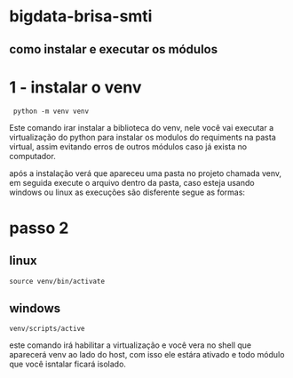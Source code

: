 # bigdata-brisa-smti


## como instalar e executar os módulos

# 1 - instalar o venv 

``` python -m venv venv```

Este comando irar instalar a biblioteca do venv, nele você vai executar a virtualização do python
para instalar os modulos do requiments na pasta virtual, assim evitando erros de outros módulos caso já exista no computador. 

após a instalação verá que apareceu uma pasta no projeto chamada venv, em seguida execute o arquivo dentro da pasta, caso esteja usando windows ou linux as execuções são disferente segue as formas:

# passo 2

## linux
``` source venv/bin/activate ```

## windows
``` venv/scripts/active ```

este comando irá habilitar a virtualização e você vera no shell que aparecerá venv ao lado do host, com isso ele estára ativado e todo módulo que você isntalar ficará isolado.